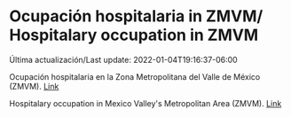 # Ocupación hospitalaria in ZMVM/ Hospitalary occupation in ZMVM

Última actualización/Last update: 2022-01-04T19:16:37-06:00

Ocupación hospitalaria en la Zona Metropolitana del Valle de México (ZMVM). [Link](https://datos.cdmx.gob.mx/explore/dataset/personas-hospitalizadas-en-hospitales-de-zmvm/table/?sort=fecha)

Hospitalary occupation in Mexico Valley's Metropolitan Area (ZMVM). [Link](https://datos.cdmx.gob.mx/explore/dataset/personas-hospitalizadas-en-hospitales-de-zmvm/table/?sort=fecha)
